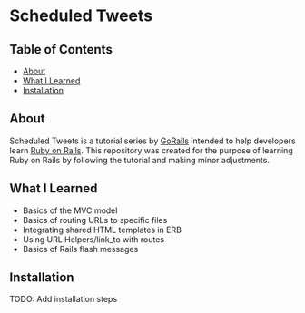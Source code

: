 # Scheduled Tweets

## Table of Contents
- [About](#About)
- [What I Learned](#What-I-Learned)
- [Installation](#Installation)

## About
Scheduled Tweets is a tutorial series by [GoRails](https://gorails.com/) intended to help developers learn [Ruby on Rails](https://guides.rubyonrails.org/). This repository was created for the purpose of learning Ruby on Rails by following the tutorial and making minor adjustments. 

## What I Learned
- Basics of the MVC model
- Basics of routing URLs to specific files
- Integrating shared HTML templates in ERB
- Using URL Helpers/link_to with routes
- Basics of Rails flash messages

## Installation
TODO: Add installation steps
<!--
Things you may want to cover:

* Ruby version

* System dependencies

* Configuration

* Database creation

* Database initialization

* How to run the test suite

* Services (job queues, cache servers, search engines, etc.)

* Deployment instructions

* ...
-->